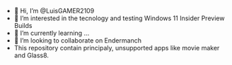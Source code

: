 - 👋 Hi, I’m @LuisGAMER2109
- 👀 I’m interested in the tecnology and testing Windows 11 Insider Preview Builds
- 🌱 I’m currently learning ...
- 💞️ I’m looking to collaborate on Endermanch
- This repository contain principaly, unsupported apps like movie maker and Glass8.

<!---
LuisGAMER2109/LuisGAMER2109 is a ✨ special ✨ repository because its `README.md` (this file) appears on your GitHub profile.
You can click the Preview link to take a look at your changes.
--->
